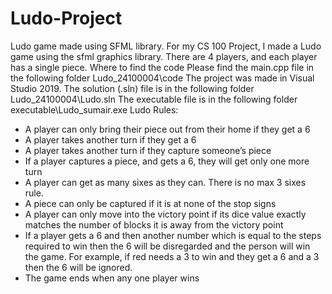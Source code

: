# Ludo-Project
Ludo game made using SFML library.
For my CS 100 Project, I made a Ludo game using the sfml graphics library.
There are 4 players, and each player has a single piece.
Where to find the code
Please find the main.cpp file in the following folder Ludo_24100004\code
The project was made in Visual Studio 2019. The solution (.sln) file is in the following folder
Ludo_24100004\Ludo.sln
The executable file is in the following folder executable\Ludo_sumair.exe
Ludo Rules:

- A player can only bring their piece out from their home if they get a 6
- A player takes another turn if they get a 6
- A player takes another turn if they capture someone’s piece
- If a player captures a piece, and gets a 6, they will get only one more turn
- A player can get as many sixes as they can. There is no max 3 sixes rule.
- A piece can only be captured if it is at none of the stop signs
- A player can only move into the victory point if its dice value exactly matches the
number of blocks it is away from the victory point
- If a player gets a 6 and then another number which is equal to the steps required to win
then the 6 will be disregarded and the person will win the game. For example, if red
needs a 3 to win and they get a 6 and a 3 then the 6 will be ignored.
- The game ends when any one player wins
